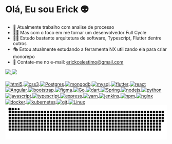 # Olá, Eu sou Erick 👽

- 🔬 Atualmente trabalho com analise de processo
- 🧙‍♂️ Mas com o foco em me tornar um desenvolvedor Full Cycle 
- 🐱‍🏍 Estudo bastante arquitetura de software, Typescript, Flutter dentre outros 
- 🎭 Estou atualmente estudando a ferramenta NX utilizando ela para criar monorepo
- 📧 Contate-me no e-mail: erickcelestimo@gmail.com

<div > 
  <a href="https://github.com/ErickCelestino">
  
  <picture>
     <source media="(prefers-color-scheme: dark)" srcset="https://github-readme-stats.vercel.app/api?username=ErickCelestino&show_icons=true&theme=radical">
     <source media="(prefers-color-scheme: light)" srcset="https://github-readme-stats.vercel.app/api?username=ErickCelestino&show_icons=true">
    <img heigth="180em" src="https://github-readme-stats.vercel.app/api?username=ErickCelestino&show_icons=true&theme=radical">
  </picture>

  <picture>
   <source media="(prefers-color-scheme: dark)" srcset="https://github-readme-stats.vercel.app/api/top-langs/?username=ErickCelestino&theme=radical&layout=compact">
   <source media="(prefers-color-scheme: light)" srcset="https://github-readme-stats.vercel.app/api/top-langs/?username=ErickCelestino&layout=compact">
    <img heigth="100%" src="https://github-readme-stats.vercel.app/api/top-langs/?username=ErickCelestino&theme=radical&layout=compact">
  </picture>
</div>

<div style="display: inline_block"><br>
  <img align="center" alt="html5" height="30" width="40"  src="https://cdn.jsdelivr.net/gh/devicons/devicon/icons/html5/html5-original.svg">
  <img align="center" alt="css3" height="30" width="40"  src="https://cdn.jsdelivr.net/gh/devicons/devicon/icons/css3/css3-original.svg">
  <img align="center" alt="Postgres" height="30" width="40" src="https://cdn.jsdelivr.net/gh/devicons/devicon/icons/postgresql/postgresql-original-wordmark.svg">
  <img align="center" alt="mongodb" height="30" width="40"  src="https://cdn.jsdelivr.net/gh/devicons/devicon/icons/mongodb/mongodb-original.svg">
  <img align="center" alt="mysql" height="30" width="40"  src="https://cdn.jsdelivr.net/gh/devicons/devicon/icons/mysql/mysql-original.svg">
  <img align="center" alt="flutter" height="30" width="40" src="https://cdn.jsdelivr.net/gh/devicons/devicon/icons/flutter/flutter-original.svg">
  <img align="center" alt="react" height="30" width="40"  src="https://cdn.jsdelivr.net/gh/devicons/devicon/icons/react/react-original-wordmark.svg">
  <img align="center" alt="Angular" height="30" width="40" src="https://cdn.jsdelivr.net/gh/devicons/devicon/icons/angularjs/angularjs-original.svg">
  <img align="center" alt="bootstrap" height="30" width="40"  src="https://cdn.jsdelivr.net/gh/devicons/devicon/icons/bootstrap/bootstrap-original.svg">
  <img align="center" alt="figma" height="30" width="40"  src="https://cdn.jsdelivr.net/gh/devicons/devicon/icons/figma/figma-original.svg">
  <img align="center" alt="Go" height="30" width="40" src="https://cdn.jsdelivr.net/gh/devicons/devicon/icons/go/go-original-wordmark.svg">
  <img align="center" alt="dart" height="30" width="40"  src="https://cdn.jsdelivr.net/gh/devicons/devicon/icons/dart/dart-original.svg">
  <img align="center" alt="Spring" height="30" width="40" src="https://cdn.jsdelivr.net/gh/devicons/devicon/icons/spring/spring-original.svg">
  <img align="center" alt="nodejs" height="30" width="40"  src="https://cdn.jsdelivr.net/gh/devicons/devicon/icons/nodejs/nodejs-plain.svg">
  <img align="center" alt="python" height="30" width="40"  src="https://cdn.jsdelivr.net/gh/devicons/devicon/icons/python/python-original.svg">
  <img align="center" alt="javascript" height="30" width="40"  src="https://cdn.jsdelivr.net/gh/devicons/devicon/icons/javascript/javascript-original.svg">
  <img align="center" alt="typescript" height="30" width="40"  src="https://cdn.jsdelivr.net/gh/devicons/devicon/icons/typescript/typescript-original.svg">
  <img align="center" alt="express" height="30" width="40"  src="https://cdn.jsdelivr.net/gh/devicons/devicon/icons/express/express-original-wordmark.svg">
  <img align="center" alt="yarn" height="30" width="40"  src="https://cdn.jsdelivr.net/gh/devicons/devicon/icons/yarn/yarn-original.svg">
  <img align="center" alt="jenkins" height="30" width="40"  src="https://cdn.jsdelivr.net/gh/devicons/devicon/icons/jenkins/jenkins-original.svg">
  <img align="center" alt="npm" height="30" width="40"  src="https://cdn.jsdelivr.net/gh/devicons/devicon/icons/npm/npm-original-wordmark.svg">
  <img align="center" alt="nginx" height="30" width="40"  src="https://cdn.jsdelivr.net/gh/devicons/devicon/icons/nginx/nginx-original.svg">
  <img align="center" alt="docker" height="30" width="40"  src="https://cdn.jsdelivr.net/gh/devicons/devicon/icons/docker/docker-original.svg">
  <img align="center" alt="kubernetes" height="30" width="40"  src="https://cdn.jsdelivr.net/gh/devicons/devicon/icons/kubernetes/kubernetes-plain-wordmark.svg">
  <img align="center" alt="git" height="30" width="40"  src="https://cdn.jsdelivr.net/gh/devicons/devicon/icons/git/git-plain-wordmark.svg">
  <img align="center" alt="Linux" height="30" width="40" src="https://cdn.jsdelivr.net/gh/devicons/devicon/icons/linux/linux-original.svg">

<picture>
  <source media="(prefers-color-scheme: dark)" srcset="https://raw.githubusercontent.com/ErickCelestino/ErickCelestino/output/github-snake-dark.svg" />
  <source media="(prefers-color-scheme: light)" srcset="https://raw.githubusercontent.com/ErickCelestino/ErickCelestino/output/github-snake.svg" />
  <img alt="github-snake" src="https://raw.githubusercontent.com/ErickCelestino/ErickCelestino/output/github-snake.svg" >
</picture>
